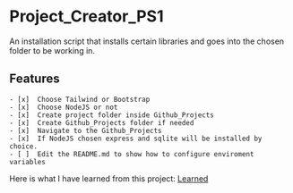 # Project_Creator_PS1
An installation script that installs certain libraries and goes into the chosen folder to be working in.

## Features
    - [x]  Choose Tailwind or Bootstrap
    - [x]  Choose NodeJS or not
    - [x]  Create project folder inside Github_Projects
    - [x]  Create Github_Projects folder if needed
    - [x]  Navigate to the Github_Projects
    - [x]  If NodeJS chosen express and sqlite will be installed by choice.
    - [ ]  Edit the README.md to show how to configure enviroment variables

Here is what I have learned from this project:
[Learned](https://github.com/NSYCoding/Project_Creator_PS1)